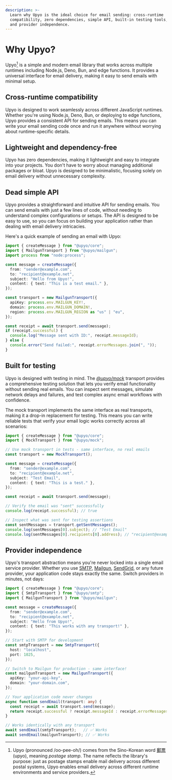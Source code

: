 ```yaml
---
description: >-
  Learn why Upyo is the ideal choice for email sending: cross-runtime
  compatibility, zero dependencies, simple API, built-in testing tools,
  and provider independence.
---
```


Why Upyo?
=========

Upyo[^1] is a simple and modern email library that works across multiple runtimes
including Node.js, Deno, Bun, and edge functions. It provides a universal
interface for email delivery, making it easy to send emails with minimal setup.

[^1]: Upyo (pronounced /oo-pee-oh/) comes from the Sino-Korean word
      [郵票] (upyo), meaning *postage stamp*.
      The name reflects the library's purpose: just as postage stamps enable
      mail delivery across different postal systems, Upyo enables email delivery
      across different runtime environments and service providers.

[郵票]: https://en.wiktionary.org/wiki/%E9%83%B5%E7%A5%A8#Noun_2


Cross-runtime compatibility
---------------------------

Upyo is designed to work seamlessly across different JavaScript runtimes.
Whether you're using Node.js, Deno, Bun, or deploying to edge functions,
Upyo provides a consistent API for sending emails. This means you can write
your email sending code once and run it anywhere without worrying about
runtime-specific details.


Lightweight and dependency-free
-------------------------------

Upyo has zero dependencies, making it lightweight and easy to integrate into
your projects. You don't have to worry about managing additional packages or
bloat. Upyo is designed to be minimalistic, focusing solely on email delivery
without unnecessary complexity.


Dead simple API
---------------

Upyo provides a straightforward and intuitive API for sending emails. You can
send emails with just a few lines of code, without needing to understand
complex configurations or setups. The API is designed to be easy to use, so you
can focus on building your application rather than dealing with email delivery
intricacies.

Here's a quick example of sending an email with Upyo:

~~~~ typescript twoslash
import { createMessage } from "@upyo/core";
import { MailgunTransport } from "@upyo/mailgun";
import process from "node:process";

const message = createMessage({
  from: "sender@example.com",
  to: "recipient@example.net",
  subject: "Hello from Upyo!",
  content: { text: "This is a test email." },
});

const transport = new MailgunTransport({
  apiKey: process.env.MAILGUN_KEY!,
  domain: process.env.MAILGUN_DOMAIN!,
  region: process.env.MAILGUN_REGION as "us" | "eu",
});

const receipt = await transport.send(message);
if (receipt.successful) {
  console.log("Message sent with ID:", receipt.messageId);
} else {
  console.error("Send failed:", receipt.errorMessages.join(", "));
}
~~~~


Built for testing
-----------------

Upyo is designed with testing in mind. The [*@upyo/mock*](./transports/mock.md)
transport provides a comprehensive testing solution that lets you verify email
functionality without sending real emails. You can inspect sent messages,
simulate network delays and failures, and test complex async email workflows
with confidence.

The mock transport implements the same interface as real transports, making it
a drop-in replacement for testing. This means you can write reliable tests that
verify your email logic works correctly across all scenarios:

~~~~ typescript twoslash
import { createMessage } from "@upyo/core";
import { MockTransport } from "@upyo/mock";

// Use mock transport in tests - same interface, no real emails
const transport = new MockTransport();

const message = createMessage({
  from: "sender@example.com",
  to: "recipient@example.net",
  subject: "Test Email",
  content: { text: "This is a test." },
});

const receipt = await transport.send(message);

// Verify the email was "sent" successfully
console.log(receipt.successful); // true

// Inspect what was sent for testing assertions
const sentMessages = transport.getSentMessages();
console.log(sentMessages[0].subject); // "Test Email"
console.log(sentMessages[0].recipients[0].address); // "recipient@example.net"
~~~~


Provider independence
---------------------

Upyo's transport abstraction means you're never locked into a single email
service provider. Whether you use [SMTP](./transports/smtp.md),
[Mailgun](./transports/mailgun.md), [SendGrid](./transports/sendgrid.md),
or any future provider, your application code stays exactly the same.
Switch providers in minutes, not days:

~~~~ typescript twoslash
import { createMessage } from "@upyo/core";
import { SmtpTransport } from "@upyo/smtp";
import { MailgunTransport } from "@upyo/mailgun";

const message = createMessage({
  from: "sender@example.com",
  to: "recipient@example.net",
  subject: "Hello from Upyo!",
  content: { text: "This works with any transport!" },
});

// Start with SMTP for development
const smtpTransport = new SmtpTransport({
  host: "localhost",
  port: 1025,
});

// Switch to Mailgun for production - same interface!
const mailgunTransport = new MailgunTransport({
  apiKey: "your-api-key",
  domain: "your-domain.com",
});

// Your application code never changes
async function sendEmail(transport: any) {
  const receipt = await transport.send(message);
  return receipt.successful ? receipt.messageId : receipt.errorMessages;
}

// Works identically with any transport
await sendEmail(smtpTransport);   // ✅ Works
await sendEmail(mailgunTransport); // ✅ Works
~~~~
